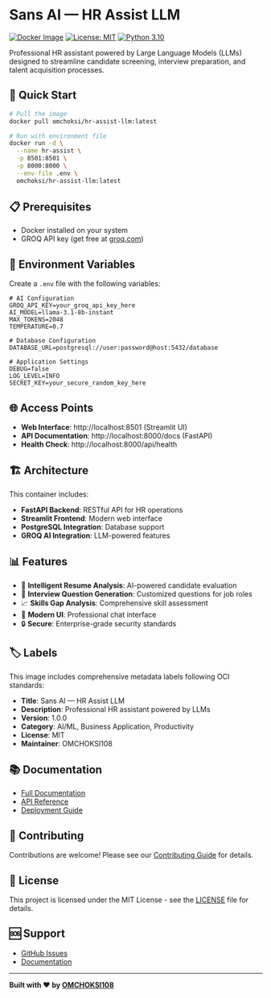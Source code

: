 # Sans AI — HR Assist LLM

[![Docker Image](https://img.shields.io/badge/docker-%230db7ed.svg?style=for-the-badge&logo=docker&logoColor=white)](https://hub.docker.com/r/omchoksi/hr-assist-llm)
[![License: MIT](https://img.shields.io/badge/License-MIT-yellow.svg)](https://opensource.org/licenses/MIT)
[![Python 3.10](https://img.shields.io/badge/python-3.10-blue.svg)](https://www.python.org/downloads/)

Professional HR assistant powered by Large Language Models (LLMs) designed to streamline candidate screening, interview preparation, and talent acquisition processes.

## 🚀 Quick Start

```bash
# Pull the image
docker pull omchoksi/hr-assist-llm:latest

# Run with environment file
docker run -d \
  --name hr-assist \
  -p 8501:8501 \
  -p 8000:8000 \
  --env-file .env \
  omchoksi/hr-assist-llm:latest
```

## 📋 Prerequisites

- Docker installed on your system
- GROQ API key (get free at [groq.com](https://groq.com))

## 🔧 Environment Variables

Create a `.env` file with the following variables:

```env
# AI Configuration
GROQ_API_KEY=your_groq_api_key_here
AI_MODEL=llama-3.1-8b-instant
MAX_TOKENS=2048
TEMPERATURE=0.7

# Database Configuration
DATABASE_URL=postgresql://user:password@host:5432/database

# Application Settings
DEBUG=false
LOG_LEVEL=INFO
SECRET_KEY=your_secure_random_key_here
```

## 🌐 Access Points

- **Web Interface**: http://localhost:8501 (Streamlit UI)
- **API Documentation**: http://localhost:8000/docs (FastAPI)
- **Health Check**: http://localhost:8000/api/health

## 🏗️ Architecture

This container includes:
- **FastAPI Backend**: RESTful API for HR operations
- **Streamlit Frontend**: Modern web interface
- **PostgreSQL Integration**: Database support
- **GROQ AI Integration**: LLM-powered features

## 📊 Features

- 🤖 **Intelligent Resume Analysis**: AI-powered candidate evaluation
- 🎯 **Interview Question Generation**: Customized questions for job roles
- 📈 **Skills Gap Analysis**: Comprehensive skill assessment
- 🎨 **Modern UI**: Professional chat interface
- 🔒 **Secure**: Enterprise-grade security standards

## 🏷️ Labels

This image includes comprehensive metadata labels following OCI standards:

- **Title**: Sans AI — HR Assist LLM
- **Description**: Professional HR assistant powered by LLMs
- **Version**: 1.0.0
- **Category**: AI/ML, Business Application, Productivity
- **License**: MIT
- **Maintainer**: OMCHOKSI108

## 📚 Documentation

- [Full Documentation](https://omchoksi108.github.io/hr-assist-llm/)
- [API Reference](https://omchoksi108.github.io/hr-assist-llm/api/)
- [Deployment Guide](https://omchoksi108.github.io/hr-assist-llm/deployment/)

## 🤝 Contributing

Contributions are welcome! Please see our [Contributing Guide](https://omchoksi108.github.io/hr-assist-llm/contributing/) for details.

## 📄 License

This project is licensed under the MIT License - see the [LICENSE](https://github.com/OMCHOKSI108/hr-assist-llm/blob/main/LICENSE) file for details.

## 🆘 Support

- [GitHub Issues](https://github.com/OMCHOKSI108/hr-assist-llm/issues)
- [Documentation](https://omchoksi108.github.io/hr-assist-llm/)

---

**Built with ❤️ by [OMCHOKSI108](https://github.com/OMCHOKSI108)**